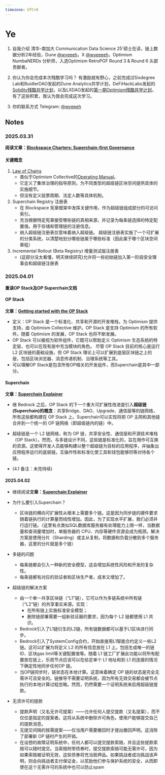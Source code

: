 ```yaml
---
timezone: UTC+8
---
```



# Ye

1. 自我介绍
    清华-南加大 Communication Data Science 25'硕士在读，链上数据分析2年经验，Dune [@wyeeeh](https://dune.com/wyeeeh)，X [@wyeeeeh](https://x.com/wyeeeh)，Optimism NumbaNERDs 分析师，入选Optimism RetroPGF Round 3 & Round 6 头部贡献者。

2. 你认为你会完成本次残酷学习吗？
   有激励就有野心，之前完成过Sixdegree Lab和BuidlerDAO发起的Dune Analytics共学计划，DeFiHackLabs发起的[Solidity残酷共学计划](https://basescan.org/token/0xb05d424943350adfadec4731cd54f12cc45e8c5c?a=0x7935D3A4beC9Dfe119bA2f7a1e977C406687Ac9C)，以及LXDAO发起的[第一期Optimism残酷共学计划](https://github.com/wyeeeh/Optimism)，有了这些积累，我认为我会完成这次学习。

3. 你的联系方式
   Telegram: [@wyeeeh](https://t.me/wyeeeh)


## Notes

<!-- Content_START -->

### 2025.03.31
**阅读文章：[Blockspace Charters: Superchain-first Governance](https://gov.optimism.io/t/season-6-introducing-blockspace-charters-superchain-first-governance/8133)**

#### 关键概念
1. [Law of Chains](https://github.com/ethereum-optimism/OPerating-manual/blob/main/Law%20of%20Chains.md)
   - 类似于Optimism Collective的[Operating Manual](https://github.com/ethereum-optimism/OPerating-manual/blob/main/manual.md)。
   - 它定义了集体治理的指导原则，为不同类型的超级链区块空间提供具体的实施细节。
   - 但没有定义投票周期、法定人数等具体机制。
2. Superchain Registry 注册表
   - 在 Blockspace 宪章框架中发挥关键作用，作为超级链组成部分的可访问索引。
   - 充当根据特定宪章接受哪些链的真相来源，并记录为每条链选择的特定配置值。用于存储和管理链的注册信息。
   - 纳入超级链注册表仅意味着纳入超级链。 超级链注册表实施了一个可扩展的分类系统，以清楚地划分哪些链属于哪些标准（因此属于哪个区块空间章程）
3. Incremental Rollout (Beta Registry) 增量测试版注册表
   -  (这部分没太看懂，明天继续研究)允许将一些初始链加入第一阶段安全理事会和超级链注册表

### 2025.04.01
**重读OP Stack及OP Superchain文档**
#### OP Stack
**文章：[Getting started with the OP Stack](https://docs.optimism.io/stack/getting-started)**
- 定义：OP Stack 是一个标准化、共享和开源的开发堆栈，为 Optimism 提供支持，由 Optimism Collective 维护。OP Stack 是支持 Optimism 的所有软件。随着 Optimism 的发展，OP Stack 也将不断发展。
- OP Stack 可以被视为软件组件，它既可以帮助定义 Optimism 生态系统的特定层，也可以在现有层中充当模块的角色。 尽管 OP Stack 目前的核心是运行 L2 区块链的基础设施，但 OP Stack 理论上可以扩展到底层区块链之上的层，包括区块浏览器、消息传递机制、治理系统等工具。
- 可以理解OP Stack是包含所有OP相关的开发组件，而Superchain是其中一部分。

#### Superchain
**文章：[Superchain Explainer](https://docs.optimism.io/superchain/superchain-explainer)**
- 继 Bedrock 之后，OP Stack 的下一个重大可扩展性改进是引入**超级链(Superchain)的概念**：共享Bridge、DAO、Upgrade、通信层等的链网络，所有这些都构建在 OP Stack 上。Superchain可以实现将把 OP 主网和其他链合并到一个统一的 OP 链网络（即超级链内的链）中。
- 超级链是一个 L2 链网络，称为 OP 链，共享安全性、通信层和开源技术堆栈（OP Stack）。然而，与多链设计不同，这些链是标准化的，旨在用作可互换的资源。这使得开发人员能够构建以整个超级链为目标的应用程序，并抽象出应用程序运行的底层链。互操作性和标准化使工具和钱包能够同等对待各个链。

- (4.1 备注：未完待续)

#### 2025.04.02
- 继续阅读**文章：[Superchain Explainer](https://docs.optimism.io/superchain/superchain-explainer)**

- 为什么要引入Superchain？
   - 区块链的横向可扩展性从根本上需要多个链。这是因为同步链的硬件要求随着链执行的计算量而线性增加。因此，为了实现水平扩展，我们必须并行运行链。（这里有点类似SQL数据库服务器有处理能力上限一样，当数据量和查询量增加时，单服务器的 CPU、内存等硬件资源会成为瓶颈。解决方案是使用分片（Sharding）或主从复制，将数据和负载分散到多个服务器，这里的分片就是多个链）
- 多链的问题
   - 每条链都会引入一种新的安全模型，这会增加系统性风险和开发的复杂性。
   - 每条链都有对应的验证者和区块生产者，成本又增加了。
- 超级链的解决方案
   - 由一个单一共享区块链（“L1”链），它可以作为多链系统中所有链（“L2”链）的共享事实来源。实现：
      - 在所有链上实施标准安全模型； 
      - 删除链部署需要一组新验证器的要求，因为每个 L2 链都使用 L1 共识。
   - Bedrock引入了L1链衍生的L2链，所有链数据都可以基于L1区块进行同步。
   - Bedrock引入了SystemConfig合约，开始直接用L1智能合约定义一些L2链。这可以扩展为将定义 L2 的所有信息放在 L1 上。包括生成唯一的链ID、区块gas limit等关键配置值等。随着 L1 链工厂扩展此功能以将所有配置放在链上，乐观节点应该可以在给定单个 L1 地址和到 L1 的连接的情况下确定性地同步任何OP 链。
   - 当OP链同步时，链状态在本地计算。这意味着确定 OP 链的状态是完全无需许可且安全的。链推导不需要证明系统，因为所有无效交易都会被节点执行的本地计算过程忽略。然而，仍然需要一个证明系统来启用超级链提款。
- 无须许可的提款
   - 提款声明（又名无许可提案）——允许任何人提交提款（又名提案），而不仅仅是指定的提案者。这将从系统中删除许可角色，使用户能够提交自己的提款消息。
   - 无提交间隔的按需提案——仅当用户需要撤回时才提出撤回声明。这消除了部署新 OP 链时产生的开销。
   - 在设想的故障证明系统中，任何人都可以提交提款索赔，并且这些提款索赔可以随时提交。当索赔附带债券时，提交提款索赔可能无需许可，因为如果索赔被证明无效，这些债券将充当抵押品。如果挑战者成功挑战该声明，则会向挑战者支付保证金，以奖励他们参与保护系统的安全，从而即使在这个无需许可的系统中也可以防止spam
   
<!-- Content_END -->
